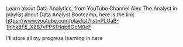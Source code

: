 Learn about Data Analytics, from YouTube Channel Alex The Analyst in playlist about Data Analyst Bootcamp, here is the link https://www.youtube.com/playlist?list=PLUaB-1hjhk8FE_XZ87vPPSfHqb6OcM0cF

I'll store all my progress learning in here
